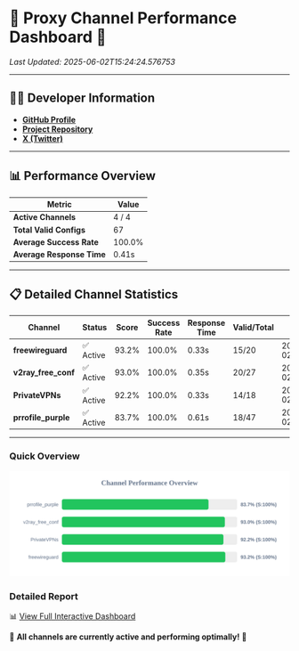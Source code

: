 # 🌟 Proxy Channel Performance Dashboard 🌟

_Last Updated: 2025-06-02T15:24:24.576753_

---

## 👩‍💻 Developer Information

- **[GitHub Profile](https://github.com/4n0nymou3)**  
- **[Project Repository](https://github.com/4n0nymou3/multi-proxy-config-fetcher)**  
- **[X (Twitter)](https://x.com/4n0nymou3)**  

---

## 📊 Performance Overview

| Metric                | Value       |
|-----------------------|-------------|
| **Active Channels**   | 4 / 4       |
| **Total Valid Configs** | 67          |
| **Average Success Rate** | 100.0%      |
| **Average Response Time** | 0.41s       |

---

## 📋 Detailed Channel Statistics

| Channel          | Status     | Score  | Success Rate | Response Time | Valid/Total | Last Success               |
|------------------|------------|--------|--------------|---------------|-------------|----------------------------|
| **freewireguard**  | ✅ Active  | 93.2%  | 100.0% | 0.33s         | 15/20       | 2025-06-02T15:24:24.574948 |
| **v2ray_free_conf**  | ✅ Active  | 93.0%  | 100.0% | 0.35s         | 20/27       | 2025-06-02T15:24:23.853054 |
| **PrivateVPNs**  | ✅ Active  | 92.2%  | 100.0% | 0.33s         | 14/18       | 2025-06-02T15:24:24.215228 |
| **prrofile_purple**  | ✅ Active  | 83.7%  | 100.0% | 0.61s         | 18/47       | 2025-06-02T15:24:23.462396 |

---

### Quick Overview
<div align="center">
  <a href="https://raw.githubusercontent.com/nullluser/NullRepo/refs/heads/main/assets/channel_stats_chart.svg">
    <img src="https://raw.githubusercontent.com/nullluser/NullRepo/refs/heads/main/assets/channel_stats_chart.svg" alt="Source Performance Statistics" width="800">
  </a>
</div>

### Detailed Report
📊 [View Full Interactive Dashboard](https://htmlpreview.github.io/?https://github.com/nullluser/NullRepo/blob/main/assets/performance_report.html)

🎉 **All channels are currently active and performing optimally!** 🎉
